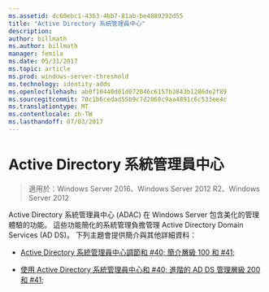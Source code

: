 ```yaml
---
ms.assetid: dc60ebc1-4363-4bb7-81ab-be4889292d55
title: "Active Directory 系統管理員中心"
description: 
author: billmath
ms.author: billmath
manager: femila
ms.date: 05/31/2017
ms.topic: article
ms.prod: windows-server-threshold
ms.technology: identity-adds
ms.openlocfilehash: ab0f10440d01d072046c6157b3843b1286de2f89
ms.sourcegitcommit: 70c1b6cedad55b9c7d2068c9aa4891c6c533ee4c
ms.translationtype: MT
ms.contentlocale: zh-TW
ms.lasthandoff: 07/03/2017
---
```

# <a name="active-directory-administrative-center"></a>Active Directory 系統管理員中心

>適用於：Windows Server 2016、Windows Server 2012 R2、Windows Server 2012

Active Directory 系統管理員中心 (ADAC) 在 Windows Server 包含美化的管理體驗的功能。 這些功能簡化的系統管理負擔管理 Active Directory Domain Services (AD DS)。 下列主題會提供簡介與其他詳細資料：  
  
-   [Active Directory 系統管理員中心調節和 #40; 簡介層級 100 和 #41;](../../../ad-ds/get-started/adac/Introduction-to-Active-Directory-Administrative-Center-Enhancements--Level-100-.md)  
  
-   [使用 Active Directory 系統管理員中心和 #40; 進階的 AD DS 管理層級 200 和 #41;](../../../ad-ds/get-started/adac/Advanced-AD-DS-Management-Using-Active-Directory-Administrative-Center--Level-200-.md)  
  


